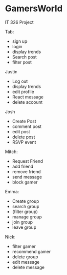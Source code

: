 # GamersWorld
IT 326 Project


Tab:
- sign up
- login
- display trends
- Search post
- filter post

Justin
- Log out 
- display trends
- edit profile
- React message
- delete account

Josh
- Create Post
- comment post
- edit post
- delete post
- RSVP event

Mitch:
- Request Friend
- add friend
- remove friend
- send message
- block gamer

Emma: 
- Create group
- search group
- (filter group)
- manage group
- join group
- leave group

Nick: 
- filter gamer
- recommend gamer
- delete group
- edit message
- delete message
